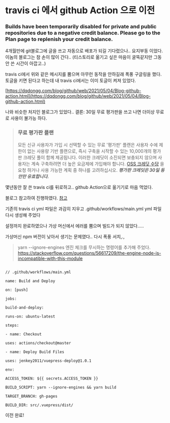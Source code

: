 # travis ci 에서 github Action 으로 이전

### Builds have been temporarily disabled for private and public repositories due to a negative credit balance. Please go to the Plan page to replenish your credit balance.

4개월만에 git블로그에 글을 쓰고 자동으로 배포가 되길 기다렸으나.. 요지부동 이었다. 이놈의 블로그는 참 손이 많이 간다.. (티스토리로 옮기고 싶은 마음이 굴뚝같지만 그동안 쓴 시간이 아깝고..)

travis ci에서 위와 같은 메시지를 뿜으며 아무런 동작을 안하길래 폭풍 구글링을 했다. 토글을 키면 된다고 하는데 내 travis ci에서는 이미 토글이 켜져 있었다. 

[https://dqdongg.com/blog/github/web/2021/05/04/Blog-github-action.html](https://dqdongg.com/blog/github/web/2021/05/04/Blog-github-action.html)

나와 비슷한 처지인 블로그가 있었다.. 결론: 30일 무료 평가판을 쓰고 나면 더이상 무료로 사용이 불가능 하다.

> ### 무료 평가판 플랜 
>   모든 신규 사용자가 가입 시 선택할 수 있는 무료 '평가판' 플랜은 사용자 수에 제한이 없는 사용량 기반 플랜으로, 즉시 구축을 시작할 수 있는 10,000개의 평가판 크레딧 풀이 함께 제공됩니다. 이러한 크레딧이 소진되면 보충되지 않으며 사용자는 계속 구축하려면 더 높은 요금제에 가입해야 합니다. [OSS 크레딧 수당](https://docs.travis-ci.com/user/billing-faq/#what-if-i-am-building-open-source) 을 요청 하거나 사용 가능한 계획 중 하나를 고려하십시오. 
>   ***평가판 크레딧은 30일 동안만 유효합니다.***

몇년동안 잘 쓴 travis ci를 뒤로하고.. github Action으로 옮기기로 마음 먹었다.

블로그 참고하여 진행하였다. [참고](https://kyounghwan01.github.io/blog/Vue/vuepress/vuepress-github-actions/#vuepress-github-actions%E1%84%85%E1%85%A9-%E1%84%8C%E1%85%A1%E1%84%83%E1%85%A9%E1%86%BC%E1%84%87%E1%85%A2%E1%84%91%E1%85%A9%E1%84%92%E1%85%A1%E1%84%80%E1%85%B5)

기존의 travis ci yml 파일은 과감히 지우고 .github/workflows/main.yml yml 파일 다시 생성해 주었다

설정까지 완료하였으나 가상 머신에서 에러를 뿜으며 빌드가 되지 않았다.....

가상머신 npm 버전이 낮아서 생기는 문제였다.. 다시 폭풍 서치,.,

> yarn --ignore-engines
엔진 체크를 무시하는 명령어를 추가해 주었다.
https://stackoverflow.com/questions/56617209/the-engine-node-is-incompatible-with-this-module


```

// .github/workflows/main.yml

name: Build and Deploy

on: [push]

jobs:

build-and-deploy:

runs-on: ubuntu-latest

steps:

- name: Checkout

uses: actions/checkout@master

- name: Deploy Build Files

uses: jenkey2011/vuepress-deploy@1.0.1

env:

ACCESS_TOKEN: ${{ secrets.ACCESS_TOKEN }}

BUILD_SCRIPT: yarn --ignore-engines && yarn build

TARGET_BRANCH: gh-pages

BUILD_DIR: src/.vuepress/dist/
```

이전 완료!







<!--stackedit_data:
eyJoaXN0b3J5IjpbLTM1MzIyNjEzMSwtMTAzODE3MDE3NywxOT
k1NjAwNTcwXX0=
-->